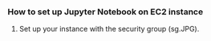 ### How to set up Jupyter Notebook on EC2 instance

1. Set up your instance with the security group (sg.JPG).

